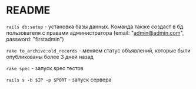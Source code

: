 # README

`rails db:setup` - установка базы данных. Команда также создаст в бд 
пользователя с правами администратора (email: "admin@admin.com", password: "firstadmin")

`rake to_archive:old_records` - меняем статус объявлений, которые были опубликованы
более 3 дней назад

`rake spec` - запуск spec тестов

`rails s -b $IP -p $PORT` - запуск сервера
